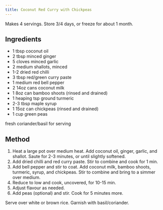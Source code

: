 ```yaml
---
title: Coconut Red Curry with Chickpeas
---
```


Makes 4 servings. Store 3/4 days, or freeze for about 1 month.

## Ingredients

-   1 tbsp coconut oil
-   2 tbsp minced ginger
-   5 cloves minced garlic
-   2 medium shallots, minced
-   1-2 dried red chilli
-   3 tbsp red/green curry paste
-   1 medium red bell pepper
-   2 14oz cans coconut milk
-   1 8oz can bamboo shoots (rinsed and drained)
-   1 heaping tsp ground turmeric
-   2-3 tbsp maple syrup
-   1 15oz can chickpeas (rinsed and drained)
-   1 cup green peas

fresh coriander/basil for serving

## Method

1.  Heat a large pot over medium heat. Add coconut oil, ginger, garlic, and shallot. Saute for 2-3 minutes, or until slightly softened.
2.  Add dried chilli and red curry paste. Stir to combine and cook for 1 min.
3.  Add bell pepper and stir to coat. Add coconut milk, bamboo shoots, turmeric, syrup, and chickpeas. Stir to combine and bring to a simmer over medium.
4.  Reduce to low and cook, uncovered, for 10-15 min.
5.  Adjust flavour as needed.
6.  Add peas (optional) and stir. Cook for 5 minutes more.

Serve over white or brown rice. Garnish with basil/coriander.
